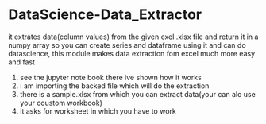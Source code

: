 # DataScience-Data_Extractor
it extrates data(column values) from the given exel .xlsx file and return it in a numpy array so you can create series and dataframe using it and can do datascience, this module makes data extraction fom excel much more easy and fast

1) see the jupyter note book there ive shown how it works
2) i am importing the backed file which will do the extraction 
3) there is a sample.xlsx from which you can extract data(your can alo use your coustom workbook)
4) it asks for worksheet in which you have to work
